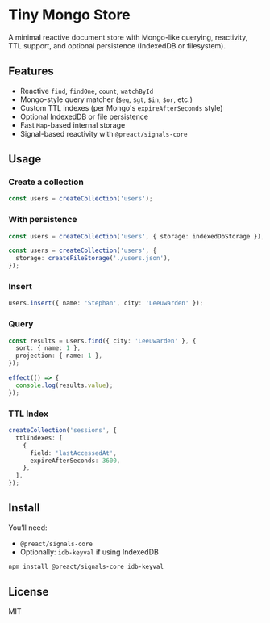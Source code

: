 # Tiny Mongo Store

A minimal reactive document store with Mongo-like querying, reactivity, TTL support, and optional persistence (IndexedDB or filesystem).

## Features

- Reactive `find`, `findOne`, `count`, `watchById`
- Mongo-style query matcher (`$eq`, `$gt`, `$in`, `$or`, etc.)
- Custom TTL indexes (per Mongo's `expireAfterSeconds` style)
- Optional IndexedDB or file persistence
- Fast `Map`-based internal storage
- Signal-based reactivity with `@preact/signals-core`

## Usage

### Create a collection

```ts
const users = createCollection('users');
```

### With persistence

```ts
const users = createCollection('users', { storage: indexedDbStorage });

const users = createCollection('users', {
  storage: createFileStorage('./users.json'),
});
```

### Insert

```ts
users.insert({ name: 'Stephan', city: 'Leeuwarden' });
```

### Query

```ts
const results = users.find({ city: 'Leeuwarden' }, {
  sort: { name: 1 },
  projection: { name: 1 },
});

effect(() => {
  console.log(results.value);
});
```

### TTL Index

```ts
createCollection('sessions', {
  ttlIndexes: [
    {
      field: 'lastAccessedAt',
      expireAfterSeconds: 3600,
    },
  ],
});
```

## Install

You’ll need:

- `@preact/signals-core`
- Optionally: `idb-keyval` if using IndexedDB

```bash
npm install @preact/signals-core idb-keyval
```

## License
MIT
